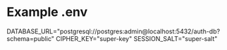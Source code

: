 # Example .env

DATABASE_URL="postgresql://postgres:admin@localhost:5432/auth-db?schema=public"
CIPHER_KEY="super-key"
SESSION_SALT="super-salt"
